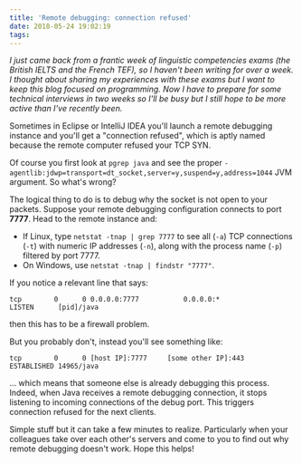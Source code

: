 ```yaml
---
title: 'Remote debugging: connection refused'
date: 2018-05-24 19:02:19
tags:
---
```


*I just came back from a frantic week of linguistic competencies exams 
(the British IELTS and the French TEF), so I haven't been writing for over a week.
I thought about sharing my experiences with these exams but I want to keep this blog
focused on programming. Now I have to prepare for some technical interviews in two weeks so I'll be busy but I
still hope to be more active than I've recently been.*

Sometimes in Eclipse or IntelliJ IDEA you'll launch a remote debugging instance and you'll get a "connection refused", which is aptly named because the remote computer refused your TCP SYN.

Of course you first look at `pgrep java` and see the proper `-agentlib:jdwp=transport=dt_socket,server=y,suspend=y,address=1044` JVM argument. So what's wrong?

The logical thing to do is to debug why the socket is not open to your packets. Suppose your remote debugging configuration connects to port **7777**. Head to the remote instance and:

* If Linux, type `netstat -tnap | grep 7777` to see all (`-a`) TCP connections (`-t`) with numeric IP addresses (`-n`), along with the process name (`-p`) filtered by port 7777.
* On Windows, use `netstat -tnap | findstr "7777"`.

If you notice a relevant line that says:

```
tcp        0      0 0.0.0.0:7777           0.0.0.0:*               LISTEN      [pid]/java
```

then this has to be a firewall problem.

But you probably don't, instead you'll see something like:

```
tcp        0      0 [host IP]:7777     [some other IP]:443     ESTABLISHED 14965/java
```

... which means that someone else is already debugging this process. Indeed, when Java receives a remote debugging connection, it stops listening to incoming connections of the debug port. This triggers connection refused for the next clients.

Simple stuff but it can take a few minutes to realize. Particularly when your colleagues take over each other's servers and come to you to find out why remote debugging doesn't work. Hope this helps!